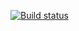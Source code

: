 [![Build status](https://ci.appveyor.com/api/projects/status/ccp4s8yghkiltoi7?svg=true)](https://ci.appveyor.com/project/AleksandrSamsonov/aqa-lesson-3)